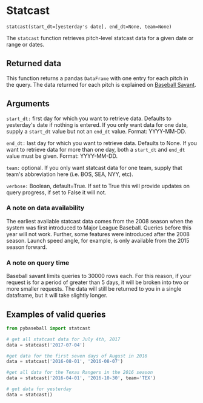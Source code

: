 # Statcast
`statcast(start_dt=[yesterday's date], end_dt=None, team=None)`

The `statcast` function retrieves pitch-level statcast data for a given date or range or dates. 

## Returned data
This function returns a pandas `DataFrame` with one entry for each pitch in the
query. The data returned for each pitch is explained on
[Baseball Savant](https://baseballsavant.mlb.com/csv-docs).

## Arguments
`start_dt:` first day for which you want to retrieve data. Defaults to yesterday's date if nothing is entered. If you only want data for one date, supply a `start_dt` value but not an `end_dt` value. Format: YYYY-MM-DD. 

`end_dt:` last day for which you want to retrieve data. Defaults to None. If you want to retrieve data for more than one day, both a `start_dt` and `end_dt` value must be given. Format: YYYY-MM-DD. 

`team:` optional. If you only want statcast data for one team, supply that team's abbreviation here (i.e. BOS, SEA, NYY, etc).

`verbose:` Boolean, default=True. If set to True this will provide updates on query progress, if set to False it will not. 

### A note on data availability 
The earliest available statcast data comes from the 2008 season when the system was first introduced to Major League Baseball. Queries before this year will not work. Further, some features were introduced after the 2008 season. Launch speed angle, for example, is only available from the 2015 season forward. 

### A note on query time
Baseball savant limits queries to 30000 rows each. For this reason, if your request is for a period of greater than 5 days, it will be broken into two or more smaller requests. The data will still be returned to you in a single dataframe, but it will take slightly longer. 

## Examples of valid queries

```python
from pybaseball import statcast

# get all statcast data for July 4th, 2017
data = statcast('2017-07-04')

#get data for the first seven days of August in 2016
data = statcast('2016-08-01', '2016-08-07')

#get all data for the Texas Rangers in the 2016 season
data = statcast('2016-04-01', '2016-10-30', team='TEX')

# get data for yesterday
data = statcast()
```
